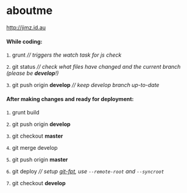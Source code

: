 # aboutme
http://jimz.id.au

#### While coding:

`1`. grunt  _// triggers the watch task for js check_

`2`. git status  _// check what files have changed and the current branch (please be **develop**!)_

`3`. git push origin **develop**  _// keep develop branch up-to-date_


#### After making changes and ready for deployment:

`1`. grunt build

`2`. git push origin **develop**

`3`. git checkout **master**

`4`. git merge develop

`5`. git push origin **master**

`6`. git deploy _// setup [git-fpt](https://github.com/git-ftp/git-ftp), use `--remote-root` and `--syncroot`_

`7`. git checkout **develop**

